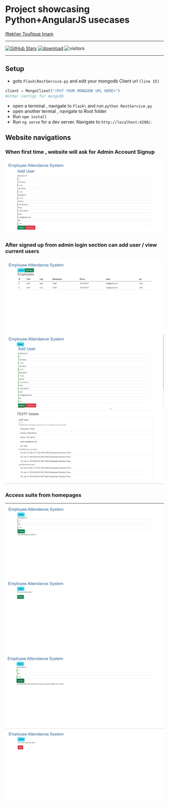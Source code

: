 # Project showcasing Python+AngularJS usecases

[Iftekher Toufique Imam](https://www.github.com/toufique-imam)

---

[![GitHub Stars](https://img.shields.io/github/stars/toufique-imam/skunkworks-Project-Submission?style=social)](https://github.com/caojiezhang/DAVSR)
[![download](https://img.shields.io/github/downloads/toufique-imam/skunkworks-Project-Submission/total.svg)](https://github.com/caojiezhang/DAVSR/releases)
![visitors](https://visitor-badge.glitch.me/badge?page_id=toufique-imam/skunkworks-Project-Submission)

---

## Setup
- goto `Flask\RestService.py` and edit your mongodb Client url `(line 15)`
```py
client = MongoClient("<PUT YOUR MONGODB URL HERE>")
#other configs for mongodb
```
- open a terminal , navigate to `Flask\` and run `python RestService.py`
- open another termial , navigate to Root folder 
- Run `npm install`
- Run `ng serve` for a dev server. Navigate to `http://localhost:4200/`. 

## Website navigations
### When first time , website will ask for Admin Account Signup 
![Admin Signup first time](Images\adminLogin.png "Admin Signup first time")

### After signed up from admin login section can add user / view current users
![Admin Panel 1](Images\adminPanel1.png "Admin Panel 1")
![Admin Panel 2](Images\adminPanel2.png "Admin Panel 2")
![Admin Panel 3](Images\adminPanel3.png "Admin Panel 3")

### Access suite from homepages
![suite access](Images\suiteAccess1.png "Suite Access")
![suite enter](Images\suiteEnter1.png "Suite Enter")
![suite cant access](Images\suiteCantAccess.png "Suite Cant Access")
![suite Exit](Images\suiteexit1.png "Suite exit")

